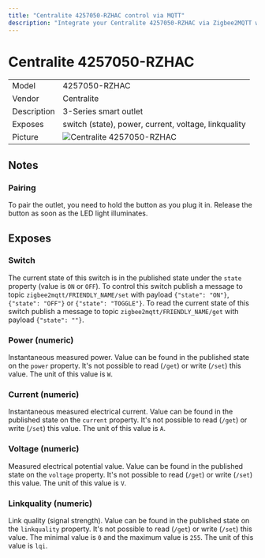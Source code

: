 ```yaml
---
title: "Centralite 4257050-RZHAC control via MQTT"
description: "Integrate your Centralite 4257050-RZHAC via Zigbee2MQTT with whatever smart home infrastructure you are using without the vendors bridge or gateway."
---
```


<!-- !!!! -->
<!-- ATTENTION: This file is auto-generated through docgen! -->
<!-- You can only edit the "## Notes"-Section. -->
<!-- !!!! -->

# Centralite 4257050-RZHAC

|     |     |
|-----|-----|
| Model | 4257050-RZHAC  |
| Vendor  | Centralite  |
| Description | 3-Series smart outlet |
| Exposes | switch (state), power, current, voltage, linkquality |
| Picture | ![Centralite 4257050-RZHAC](https://psi-4ward.github.io/zigbee2mqtt.io/images/devices/4257050-RZHAC.jpg) |


## Notes


### Pairing

To pair the outlet, you need to hold the button as you plug it in. Release the button as soon as the LED light illuminates.



## Exposes

### Switch 
The current state of this switch is in the published state under the `state` property (value is `ON` or `OFF`).
To control this switch publish a message to topic `zigbee2mqtt/FRIENDLY_NAME/set` with payload `{"state": "ON"}`, `{"state": "OFF"}` or `{"state": "TOGGLE"}`.
To read the current state of this switch publish a message to topic `zigbee2mqtt/FRIENDLY_NAME/get` with payload `{"state": ""}`.

### Power (numeric)
Instantaneous measured power.
Value can be found in the published state on the `power` property.
It's not possible to read (`/get`) or write (`/set`) this value.
The unit of this value is `W`.

### Current (numeric)
Instantaneous measured electrical current.
Value can be found in the published state on the `current` property.
It's not possible to read (`/get`) or write (`/set`) this value.
The unit of this value is `A`.

### Voltage (numeric)
Measured electrical potential value.
Value can be found in the published state on the `voltage` property.
It's not possible to read (`/get`) or write (`/set`) this value.
The unit of this value is `V`.

### Linkquality (numeric)
Link quality (signal strength).
Value can be found in the published state on the `linkquality` property.
It's not possible to read (`/get`) or write (`/set`) this value.
The minimal value is `0` and the maximum value is `255`.
The unit of this value is `lqi`.

